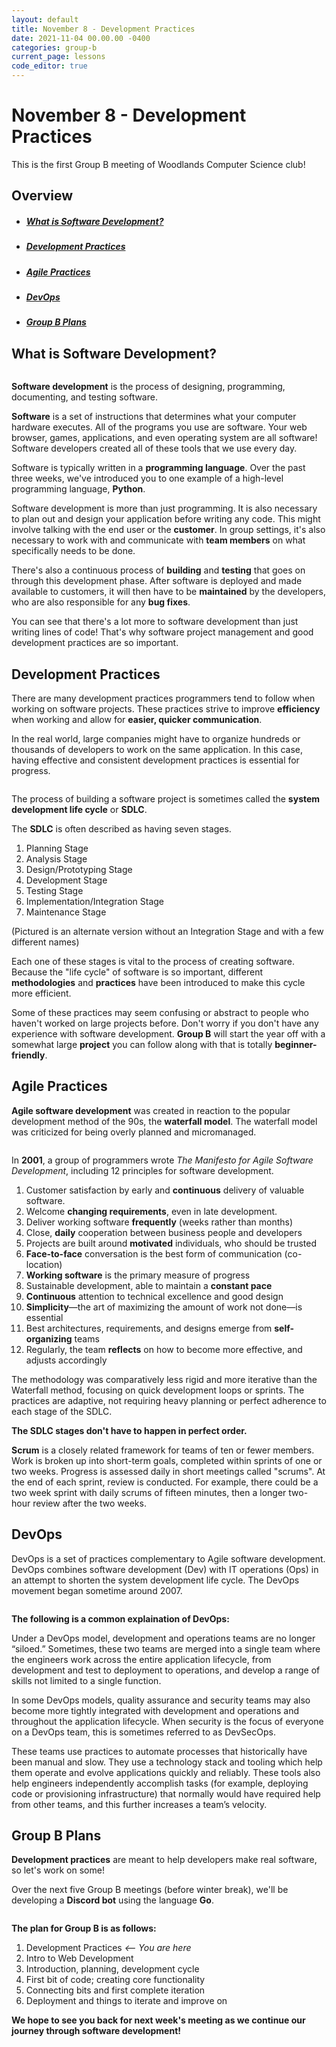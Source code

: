 ```yaml
---
layout: default
title: November 8 - Development Practices
date: 2021-11-04 00.00.00 -0400
categories: group-b
current_page: lessons
code_editor: true
---
```

# November 8 - Development Practices
This is the first Group B meeting of Woodlands Computer Science club!

## Overview
- <h5><a href="#what-is-software-development">What is Software Development?</a></h5>
- <h5><a href="#development-practices">Development Practices</a></h5>
- <h5><a href="#agile-practices">Agile Practices</a></h5>
- <h5><a href="#devops">DevOps</a></h5>
- <h5><a href="#group-b-plans">Group B Plans</a></h5>

## What is Software Development?
<img src="/assets/img/group-b/lesson-5/software-interactions.png" alt="" class="post-img float-right">

**Software development** is the process of designing, programming, documenting, and testing software.

**Software** is a set of instructions that determines what your computer hardware executes. All of the programs you use are software. Your web browser, games, applications, and even operating system are all software! Software developers created all of these tools that we use every day.

Software is typically written in a **programming language**. Over the past three weeks, we've introduced you to one example of a high-level programming language, **Python**.

Software development is more than just programming. It is also necessary to plan out and design your application before writing any code. This might involve talking with the end user or the **customer**. In group settings, it's also necessary to work with and communicate with **team members** on what specifically needs to be done.

There's also a continuous process of **building** and **testing** that goes on through this development phase. After software is deployed and made available to customers, it will then have to be **maintained** by the developers, who are also responsible for any **bug fixes**.

You can see that there's a lot more to software development than just writing lines of code! That's why software project management and good development practices are so important.

## Development Practices
There are many development practices programmers tend to follow when working on software projects. These practices strive to improve **efficiency** when working and allow for **easier, quicker communication**.

In the real world, large companies might have to organize hundreds or thousands of developers to work on the same application. In this case, having effective and consistent development practices is essential for progress.

<img src="/assets/img/group-b/lesson-5/SDLC.png" alt="" class="post-img float-right">

The process of building a software project is sometimes called the **system development life cycle** or **SDLC**.

The **SDLC** is often described as having seven stages.

1. Planning Stage
2. Analysis Stage
3. Design/Prototyping Stage
4. Development Stage
5. Testing Stage
6. Implementation/Integration Stage
7. Maintenance Stage

(Pictured is an alternate version without an Integration Stage and with a few different names)

Each one of these stages is vital to the process of creating software. Because the "life cycle" of software is so important, different **methodologies** and **practices** have been introduced to make this cycle more efficient.

Some of these practices may seem confusing or abstract to people who haven't worked on large projects before. Don't worry if you don't have any experience with software development. **Group B** will start the year off with a somewhat large **project** you can follow along with that is totally **beginner-friendly**.

## Agile Practices
**Agile software development** was created in reaction to the popular development method of the 90s, the **waterfall model**. The waterfall model was criticized for being overly planned and micromanaged.

<img src="/assets/img/group-b/lesson-5/agile.png" alt="" class="post-img float-right">

In **2001**, a group of programmers wrote *The Manifesto for Agile Software Development*, including 12 principles for software development.
1. Customer satisfaction by early and **continuous** delivery of valuable software.
2. Welcome **changing requirements**, even in late development.
3. Deliver working software **frequently** (weeks rather than months)
4. Close, **daily** cooperation between business people and developers
5. Projects are built around **motivated** individuals, who should be trusted
6. **Face-to-face** conversation is the best form of communication (co-location)
7. **Working software** is the primary measure of progress
8. Sustainable development, able to maintain a **constant pace**
9. **Continuous** attention to technical excellence and good design
10. **Simplicity**—the art of maximizing the amount of work not done—is essential
11. Best architectures, requirements, and designs emerge from **self-organizing** teams
12. Regularly, the team **reflects** on how to become more effective, and adjusts accordingly

The methodology was comparatively less rigid and more iterative than the Waterfall method, focusing on quick development loops or sprints. The practices are adaptive, not requiring heavy planning or perfect adherence to each stage of the SDLC.

**The SDLC stages don't have to happen in perfect order.**

**Scrum** is a closely related framework for teams of ten or fewer members. Work is broken up into short-term goals, completed within sprints of one or two weeks. Progress is assessed daily in short meetings called "scrums". At the end of each sprint, review is conducted. For example, there could be a two week sprint with daily scrums of fifteen minutes, then a longer two-hour review after the two weeks.

## DevOps

DevOps is a set of practices complementary to Agile software development. DevOps combines software development (Dev) with IT operations (Ops) in an attempt to shorten the system development life cycle. The DevOps movement began sometime around 2007.

<img src="/assets/img/group-b/lesson-5/devops.png" alt="" class="post-img-large">

**The following is a common explaination of DevOps:**

Under a DevOps model, development and operations teams are no longer “siloed.” Sometimes, these two teams are merged into a single team where the engineers work across the entire application lifecycle, from development and test to deployment to operations, and develop a range of skills not limited to a single function.

In some DevOps models, quality assurance and security teams may also become more tightly integrated with development and operations and throughout the application lifecycle. When security is the focus of everyone on a DevOps team, this is sometimes referred to as DevSecOps.

These teams use practices to automate processes that historically have been manual and slow. They use a technology stack and tooling which help them operate and evolve applications quickly and reliably. These tools also help engineers independently accomplish tasks (for example, deploying code or provisioning infrastructure) that normally would have required help from other teams, and this further increases a team’s velocity.

## Group B Plans

**Development practices** are meant to help developers make real software, so let's work on some!

Over the next five Group B meetings (before winter break), we'll be developing a **Discord bot** using the language **Go**.

<img src="/assets/img/group-b/lesson-5/golang.png" alt="" class="post-img float-right">

**The plan for Group B is as follows:**
1. Development Practices *<-- You are here*
2. Intro to Web Development
3. Introduction, planning, development cycle
4. First bit of code; creating core functionality
5. Connecting bits and first complete iteration
6. Deployment and things to iterate and improve on

**We hope to see you back for next week's meeting as we continue our journey through software development!**